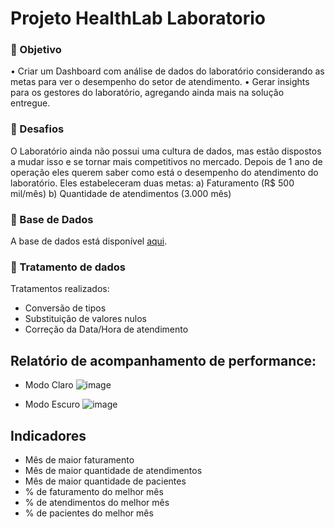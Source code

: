 # Projeto HealthLab Laboratorio

### 🎯 Objetivo

•	Criar um Dashboard com análise de dados do laboratório considerando as metas para ver o desempenho do setor de atendimento. </b>
•	Gerar insights para os gestores do laboratório, agregando ainda mais na solução entregue. </b>

### 🏁 Desafios 

O Laboratório ainda não possui uma cultura de dados, mas estão dispostos a mudar isso e se tornar mais competitivos no mercado.  </b>
Depois de 1 ano de operação eles querem saber como está o desempenho do atendimento do laboratório. Eles estabeleceram duas metas:  </b>
a)	Faturamento (R$ 500 mil/mês) </b>
b)	Quantidade de atendimentos (3.000 mês) </b>

### 🎲 Base de Dados

A base de dados está disponível [aqui](https://drive.google.com/file/d/1oeY1kgUOUv2kxchKIvLKPTds4jBvaqPG/view?pli=1). 


### 💠 Tratamento de dados

Tratamentos realizados: </b>
- Conversão de tipos
- Substituição de valores nulos
- Correção da Data/Hora de atendimento

## Relatório de acompanhamento de performance:

- Modo Claro
![image](https://github.com/PenseJoyce/Projeto-HealthLab-Laboratorio/assets/77034969/79325a6f-01d7-481c-b467-b77c6acce59f)

- Modo Escuro
![image](https://github.com/PenseJoyce/Projeto-HealthLab-Laboratorio/assets/77034969/da98c386-710c-4130-a4c9-f2c150495c56)


## Indicadores

- Mês de maior faturamento
- Mês de maior quantidade de atendimentos
- Mês de maior quantidade de pacientes
- % de faturamento do melhor mês
- % de atendimentos do melhor mês
- % de pacientes do melhor mês

